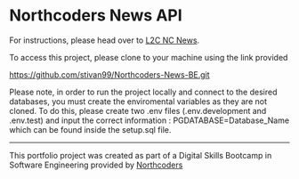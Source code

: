 # Northcoders News API

For instructions, please head over to [L2C NC News](https://l2c.northcoders.com/courses/be/nc-news).

To access this project, please clone to your machine using the link provided

https://github.com/stivan99/Northcoders-News-BE.git

Please note, in order to run the project locally and connect to the desired databases, you must create the enviromental variables as they are not cloned. To do this, please create two .env files (.env.development and .env.test) and input the correct information : PGDATABASE=Database_Name which can be found inside the setup.sql file.

---

This portfolio project was created as part of a Digital Skills Bootcamp in Software Engineering provided by [Northcoders](https://northcoders.com/)

